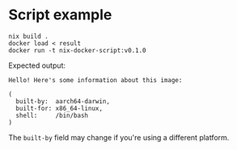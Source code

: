 # Script example

```shell
nix build .
docker load < result
docker run -t nix-docker-script:v0.1.0
```

Expected output:

```
Hello! Here's some information about this image:

(
  built-by:  aarch64-darwin,
  built-for: x86_64-linux,
  shell:     /bin/bash
)
```

The `built-by` field may change if you're using a different platform.
